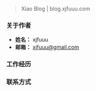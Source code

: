 > Xiao Blog \| blog.xjfuuu.com


### 关于作者
- **姓名：** xjfuuu
- **邮箱：** xjfuuu@gmail.com

### 工作经历


### 联系方式


